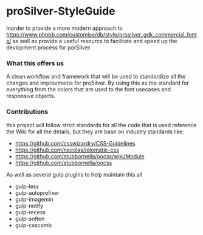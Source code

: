 proSilver-StyleGuide
====================

Inorder to provide a more modern approach to https://www.phpbb.com/customise/db/style/prosilver_gdk_commercial_fonts/
as well as provide a useful resource to facilitate and speed up the devlopment process for porSilver.

### What this offers us

A clean workflow and framework that will be used to standardize all the changes and improvments for proSilver. By using this as the standard for everything from the colors that are used to the font usecases and responsive objects.

### Contributions

this project will follow strict standards for all the code that is used reference the Wiki for all the details, but they are base on industry standards like:

- https://github.com/csswizardry/CSS-Guidelines
- https://github.com/necolas/idiomatic-css
- https://github.com/stubbornella/oocss/wiki/Module
- https://github.com/stubbornella/oocss

As well as several gulp plugins to help maintain this all

- gulp-less
- gulp-autoprefixer
- gulp-imagemin
- gulp-notify
- gulp-recess
- gulp-soften
- gulp-csscomb
